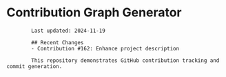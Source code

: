 # Contribution Graph Generator
            
            Last updated: 2024-11-19
            
            ## Recent Changes
            - Contribution #162: Enhance project description
            
            This repository demonstrates GitHub contribution tracking and commit generation.
        